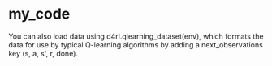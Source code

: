 # my_code

You can also load data using d4rl.qlearning_dataset(env), which formats the data for use by typical Q-learning algorithms by adding a next_observations key (s, a, s', r, done).
